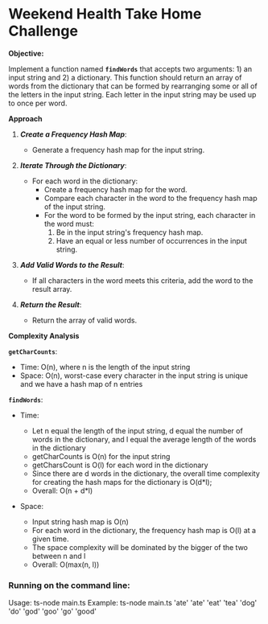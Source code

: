 # Weekend Health Take Home Challenge

**Objective:**

Implement a function named **`findWords`** that accepts two arguments: 1) an input string and 2) a dictionary. This function should return an array of words from the dictionary that can be formed by rearranging some or all of the letters in the input string. Each letter in the input string may be used up to once per word.

**Approach**

1. **_Create a Frequency Hash Map_**:

   - Generate a frequency hash map for the input string.

2. **_Iterate Through the Dictionary_**:

   - For each word in the dictionary:
     - Create a frequency hash map for the word.
     - Compare each character in the word to the frequency hash map of the input string.
     - For the word to be formed by the input string, each character in the word must:
       1. Be in the input string's frequency hash map.
       2. Have an equal or less number of occurrences in the input string.

3. **_Add Valid Words to the Result_**:

   - If all characters in the word meets this criteria, add the word to the result array.

4. **_Return the Result_**:
   - Return the array of valid words.

**Complexity Analysis**

**`getCharCounts`**:

- Time: O(n), where n is the length of the input string
- Space: O(n), worst-case every character in the input string is unique and we have a hash map of n entries

**`findWords`**:

- Time:

  - Let n equal the length of the input string, d equal the number of words in the dictionary, and l equal the average length of the words in the dictionary
  - getCharCounts is O(n) for the input string
  - getCharsCount is O(l) for each word in the dictionary
  - Since there are d words in the dictionary, the overall time complexity for creating the hash maps for the dictionary is O(d\*l);
  - Overall: O(n + d\*l)

- Space:

  - Input string hash map is O(n)
  - For each word in the dictionary, the frequency hash map is O(l) at a given time.
  - The space complexity will be dominated by the bigger of the two between n and l
  - Overall: O(max(n, l))

### Running on the command line:

Usage:
ts-node main.ts <inputString> <dictionary words>
Example: ts-node main.ts 'ate' 'ate' 'eat' 'tea' 'dog' 'do' 'god' 'goo' 'go' 'good'
